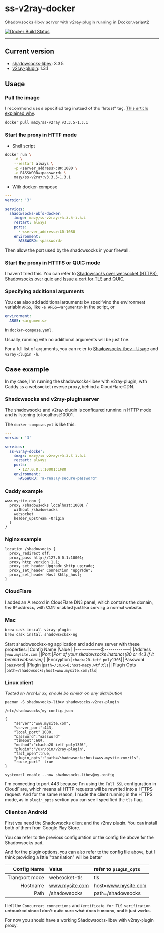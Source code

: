 # ss-v2ray-docker

Shadowsocks-libev server with v2ray-plugin running in Docker.variant2

[![Docker Build Status](https://img.shields.io/docker/cloud/build/mazy/ss-v2ray.svg)](https://hub.docker.com/r/mazy/ss-v2ray)

---

## Current version

+ [shadowsocks-libev](https://github.com/shadowsocks/shadowsocks-libev): 3.3.5
+ [v2ray-plugin](https://github.com/shadowsocks/v2ray-plugin): 1.3.1

## Usage

### Pull the image

I recommend use a specified tag instead of the "latest" tag. [This article explained why](https://medium.com/@mccode/the-misunderstood-docker-tag-latest-af3babfd6375).

```bash
docker pull mazy/ss-v2ray:v3.3.5-1.3.1
```

### Start the proxy in HTTP mode

+ Shell script

```bash
docker run \
    -d \
    --restart always \
    -p <server_address>:80:1080 \
    -e PASSWORD=<password> \
    mazy/ss-v2ray:v3.3.5-1.3.1
```

+ With docker-compose

```yaml
---
version: '3'

services:
  shadowsocks-obfs-docker:
    image: mazy/ss-v2ray:v3.3.5-1.3.1
    restart: always
    ports:
      - <server_address>:80:1080
    environment:
      PASSWORD: <password>
```

Then allow the port used by the shadowsocks in your firewall.

### Start the proxy in HTTPS or QUIC mode

I haven't tried this. You can refer to [Shadowsocks over websocket (HTTPS)](https://github.com/shadowsocks/v2ray-plugin#shadowsocks-over-websocket-https), [Shadowsocks over quic](https://github.com/shadowsocks/v2ray-plugin#shadowsocks-over-quic) and [Issue a cert for TLS and QUIC](https://github.com/shadowsocks/v2ray-plugin#issue-a-cert-for-tls-and-quic).

### Specifying additional arguments

You can also add additional arguments by specifying the environment variable `ARGS`, like `-e ARGS=<arguments>` in the script, or

```yaml
environment:
  ARGS: <arguments>
```

in `docker-compose.yaml`.

Usually, running with no additional arguments will be just fine.

For a full list of arguments, you can refer to [Shadowsocks libev - Usage](https://github.com/shadowsocks/shadowsocks-libev#usage) and `v2ray-plugin -h`.

## Case example

In my case, I'm running the shadowsocks-libev with v2ray-plugin, with Caddy as a websocket reverse proxy, behind a CloudFlare CDN.

### Shadowsocks and v2ray-plugin server

The shadowsocks and v2ray-plugin is configured running in HTTP mode and is listening to localhost:10001.

The `docker-compose.yml` is like this:

```yaml
---
version: '3'

services:
  ss-v2ray-docker:
    image: mazy/ss-v2ray:v3.3.5-1.3.1
    restart: always
    ports:
      - 127.0.0.1:10001:1080
    environment:
      PASSWORD: "a-really-secure-password"
```

### Caddy example

```Caddyfile
www.mysite.com {
  proxy /shadowsocks localhost:10001 {
    without /shadowsocks
    websocket
    header_upstream -Origin
  }
}
```

### Nginx example

```
location /shadowsocks {
  proxy_redirect off;
  proxy_pass http://127.0.0.1:10001;
  proxy_http_version 1.1;
  proxy_set_header Upgrade $http_upgrade;
  proxy_set_header Connection "upgrade";
  proxy_set_header Host $http_host;
}
```

### CloudFlare

I added an A record in CloudFlare DNS panel, which contains the domain, the IP address, with CDN enabled just like serving a normal website.

### Mac

```bash
brew cask install v2ray-plugin
brew cask install shadowsocksx-ng
```

Start shadowsocksx-ng application and add new server with these
properties:
|Config Name   |Value         |
|-------------:|:-------------|
|Address       |```www.mysite.com``` |
|Port          |*Port of your shadowsocks instance(80 or 443 if it behind webserver)*  |
|Encryption    |```chacha20-ietf-poly1305```|
|Password      |```password```|
|Plugin        |```path=/;mux=8;host=mazy.wtf;tls```|
|Plugin Opts   |```path=/shadowsocks;host=www.mysite.com;tls```|

### Linux client
*Tested on ArchLinux, should be similar on any distribution*

```
pacman -S shadowsocks-libev shadowsocks-v2ray-plugin
```

```/etc/shadowsocks/my-config.json```
```
{
	"server":"www.mysite.com",
	"server_port":443,
	"local_port":1080,
	"password":"password",
	"timeout":600,
	"method":"chacha20-ietf-poly1305",
	"plugin":"/usr/bin/v2ray-plugin",
	"fast_open":true,
	"plugin_opts":"path=/shadowsocks;host=www.mysite.com;tls",
	"reuse_port": true
}
```

```
systemctl enable --now shadowsocks-libev@my-config
```

I'm connecting to port 443 because I'm using the `Full SSL` configuration in CloudFlare, which means all HTTP requests will be rewrited into a HTTPS request. And for the same reason, I made the client running in the HTTPS mode, as in `plugin_opts` section you can see I specified the `tls` flag.

### Client on Android

First you need the Shadowsocks client and the v2ray plugin. You can install both of them from Google Play Store.

You can refer to the previous configuration or the config file above for the Shadowsocks part.

And for the plugin options, you can also refer to the config file above, but I think providing a little "translation" will be better.

|   Config Name|Value         |refer to `plugin_opts`    |
|-------------:|:-------------|:-------------------------|
|Transport mode|websocket-tls |tls                       |
|      Hostname|www.mysite.com|host=www.mysite.com       |
|          Path|/shadowsocks  |path=/shadowsocks         |

I left the `Concurrent connections` and `Certificate for TLS verification` untouched since I don't quite sure what does it means, and it just works.

For now you should have a working Shadowsocks-libev with v2ray-plugin proxy.
